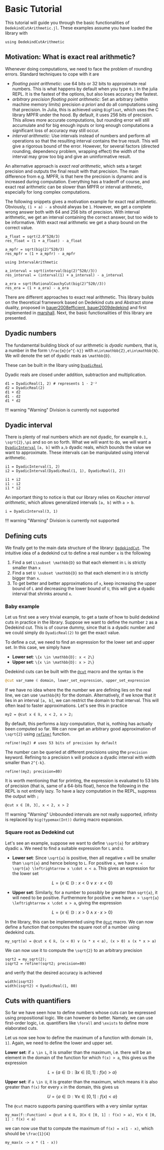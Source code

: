 # Basic Tutorial

This tutorial will guide you through the basic functionalities of `DedekindCutArithmetic.jl`. These examples assume you have loaded the library with

```@repl tutorial1
using DedekindCutArithmetic
```

## Motivation: What is exact real arithmetic?

Whenever doing computations, we need to face the problem of rounding errors. Standard techniques to cope with it are

- *floating point arithmetic*: use 64 bits or 32 bits to approximate real numbers. This is what happens by default when you type `0.1` in the julia REPL. It is the fastest of the options, but also loses accuracy the fastest.
- *arbitrary precision floating point arithmetic*: Set an arbitrary (within machine memory limits) precision *a priori* and do all computations using that precision. In Julia, this is achieved using `BigFloat`, which uses the C library MPFR under the hood. By default, it uses 256 bits of precision. This allows more accurate computations, but rounding error will still accumulate and for big enough inputs or long enough computations a significant loss of accuracy may still occur.
- *interval arithmetic*: Use intervals instead of numbers and perform all operations so that the resulting interval contains the true result. This will give a rigorous bound of the error. However, for several factors (directed rounding, dependency problem, wrapping effect) the width of the interval may grow too big and give an uninformative result.

An alternative approach is *exact real arithmetic*, which sets a target precision and outputs the final result with that precision. The main difference from e.g. MPFR, is that here the precision is dynamic and is increased during computation. Everything has a tradeoff of course, and exact real arithmetic can be slower than MPFR or interval arithmetic, especially for long complex computations.

The following snippets gives a motivation example for exact real arithmetic. Obviously, ``(1 + a) - a`` should alwyas be ``1``. However, we get a complete wrong answer both with 64 and 256 bits of precision. With interval arithmetic, we get an interval containing the correct answer, but too wide to be informative. With exact real arithmetic we get a sharp bound on the correct value.

```@repl tutorial1
a_float = sqrt(2.0^520/3)
res_float = (1 + a_float) - a_float

a_mpfr = sqrt(big(2)^520/3)
res_mpfr = (1 + a_mpfr) - a_mpfr

using IntervalArithmetic

a_interval = sqrt(interval(big(2)^520//3))
res_interval = (interval(1) + a_interval) - a_interval

a_era = sqrt(RationalCauchyCut(big(2)^520//3))
res_era = (1 + a_era) - a_era
```

There are different approaches to exact real arithmetic. This library builds on the theoretical framework based on Dedekind cuts and Abstract stone duality, proposed in [bauer2008efficient, bauer2009dedekind](@cite) and first implemented in [marshall](@cite). Next, the basic functionalities of this library are presented.

## Dyadic numbers

The fundamental building block of our arithmetic is *dyadic numbers*, that is, a number in the form ``\frac{m}{e^{-k}}`` with ``m\in\mathbb{Z},e\in\mathbb{N}``. We will denote the set of dyadic reals as ``\mathbb{D}``.

These can be built in the libary using [`DyadicReal`](@ref)

Dyadic reals are closed under addition, subtraction and multiplication.

```@repl tutorial1
d1 = DyadicReal(1, 2) # represents 1 ⋅ 2⁻²
d2 = DyadicReal(2)
d1 + d2
d1 - d2
d1 * d2
```

!!! warning "Warning"
    Division is currently not supported

## Dyadic interval

There is plenty of real numbers which are not dyadic, for example ``0.1, \sqrt{2},\pi`` and so on so forth. What we will want to do, we will want a [`DyadicInterval`](@ref) ``[a, b]`` with ``a,b`` dyadic reals, which bounds the value we want to approximate. These intervals can be manipulated using interval arithmetic.

```@repl tutorial1
i1 = DyadicInterval(1, 2)
i2 = DyadicInterval(DyadicReal(1, 1), DyadicReal(1, 2))

i1 + i2
i1 - i2
i1 * i2
```

An important thing to notice is that our library relies on *Kaucher interval arithmetic*, which allows generalized intervals ``[a, b]`` with ``a > b``.

```@repl tutorial1
i = DyadicInterval(3, 1)
```

!!! warning "Warning"
    Division is currently not supported

## Defining cuts

We finally get to the main data structure of the library: [`DedekindCut`](@ref). The intuitive idea of a dedekind cut to define a real number ``x`` is the following

1. Find a set ``L\subset \mathbb{D}`` so that each element in ``L`` is strictly smaller than ``x``
2. Find a set ``U \subset \mathbb{D}`` so that each element in ``U`` is strictly bigger than ``x``.
3. To get better and better approximations of ``x``, keep increasing the upper bound of ``L`` and decreasing the lower bound of ``U``, this will give a dyadic interval that shrinks around ``x``.

### Baby example

Let us first see a very trivial example, to get a taste of how to build dedekind cuts in practice in the library. Suppose we want to define the number ``2`` as a Dedekind cut. This is of course dummy, since that is a dyadic number and we could simply do `DyadicReal(2)` to get the exact value.

To define a cut, we need to find an expression for the lower set and upper set. In this case, we simply have

- **Lower set**: ``\{x \in \mathbb{D}: x < 2\}``
- **Upper set**: ``\{x \in \mathbb{D}: x > 2\}``

Dedekind cuts can be built with the [`@cut`](@ref) macro and the syntax is the

```julia
@cut var_name ∈ domain, lower_set_expression, upper_set_expression
```

If we have no idea where the the number we are defining lies on the real line, we can use ``\mathbb{R}`` for the domain. Alternatively, if we know that it lies in an interval ``[a, b]``, we can restrict the domain to that interval. This will often lead to faster approximations. Let's see this in practice

```@repl tutorial1
my2 = @cut x ∈ ℝ, x < 2, x > 2;
```

By default, this performs a *lazy* computation, that is, nothing has actually been computed so far. We can now get an arbitrary good approximation of ``\sqrt{2}`` using [`refine!`](@ref) function.

```@repl tutorial1
refine!(my2) # uses 53 bits of precision by default
```

The number can be queried at different precisions using the `precision` keyword. Refining to a precision `k` will produce a dyadic interval with width smaller than ``2^{-k}``.

```@repl tutorial1
refine!(my2; precision=80)
```

It is worth mentioning that for printing, the expression is evaluated to 53 bits of precision (that is, same of a 64-bits float), hence the following in the REPL is not entirely lazy. To have a lazy computation in the REPL, suppress the output with `;`

```@repl tutorial1
@cut x ∈ [0, 3], x < 2, x > 2
```

!!! warning "Warning"
    Unbounded intervals are not really supported, infinity is replaced by `big(typemax(Int))` during macro expansion.

### Square root as Dedekind cut

Let's see an example, suppose we want to define ``\sqrt{a}`` for arbitrary dyadic ``a``. We need to find a suitable expression for ``L`` and ``U``.

- **Lower set**: Since ``\sqrt{a}`` is positive, then all negative ``x`` will be smaller than ``\sqrt{a}`` and hence belong to ``L``. For positive ``x``, we have ``x < \sqrt{a} \leftrightarrow x \cdot x < a``. This gives an expression for the lower set

```math
L = \{x \in \mathbb{D} : x < 0 \lor x \cdot x < 0\}
```

- **Upper set**: Similarly, for a number to possibly be greater than ``sqrt{a}``, it will need to be positive. Furthermore for positive ``x`` we have ``x > \sqrt{a} \leftrightarrow x \cdot x > a``, giving the expression

```math
L = \{x \in \mathbb{D} : x > 0 \land x \cdot x > 0\}
```

In the library, this can be implemented using the [`@cut`](@ref) macro. We can now define a function that computes the square root of a number using dedekind cuts.

```@repl tutorial1
my_sqrt(a) = @cut x ∈ ℝ, (x < 0) ∨ (x * x < a), (x > 0) ∧ (x * x > a)
```

We can now use it to compute the ``\sqrt{2}`` to an arbitrary precision

```@repl tutorial1
sqrt2 = my_sqrt(2);
isqrt2 = refine!(sqrt2; precision=80)
```

and verify that the desired accuracy is achieved

```@repl tutorial1
width(isqrt2)
width(isqrt2) < DyadicReal(1, 80)
```

## Cuts with quantifiers

So far we have seen how to define numbers whose cuts can be expressed using propositional logic. We can however do better. Namely, we can use first-order logic, i.e. quantifiers like ``\forall`` and ``\exists`` to define more elaborated cuts.

Let us now see how to define the maximum of a function with domain ``[0, 1]``. Again, we need to define the lower and upper set.

**Lower set**: if ``a \in L``, it is smaller than the maximum, i.e. there will be an element in the domain of the function for which ``f(x) > a``, this gives us the expression

```math
L = \{a \in \mathbb{D} : \exists x \in [0, 1] : f(x) > a\}
```

**Upper set**: if ``a \in U``, it is greater than the maximum, which means it is also greater than ``f(x)`` for every ``x`` in the domain, this gives us

```math
U = \{a \in \mathbb{D} : \forall x \in [0, 1] : f(x) < a\}
```

The `@cut` macro supports parsing quantifiers with a very similar syntax

```@repl tutorial1
my_max(f::Function) = @cut a ∈ ℝ, ∃(x ∈ [0, 1] : f(x) > a), ∀(x ∈ [0, 1] : f(x) < a)
```

we can now use that to compute the maximum of ``f(x) = x(1 - x)``, which should be ``\frac{1}{4}``

```@repl tutorial1
my_max(x -> x * (1 - x))
```

